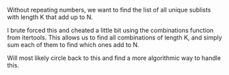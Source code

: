 Without repeating numbers, we want to find the list of all unique sublists with length K that add up to N.

I brute forced this and cheated a little bit using the combinations function from itertools. This allows us to 
find all combinations of length K, and simply sum each of them to find which ones add to N.

Will most likely circle back to this and find a more algorithmic way to handle this.